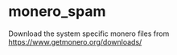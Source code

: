# monero_spam
Download the system specific monero files from 
    https://www.getmonero.org/downloads/
